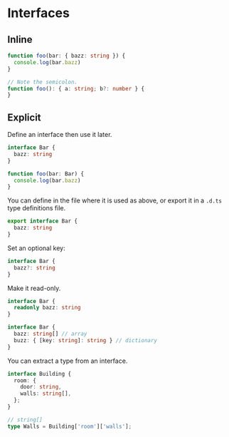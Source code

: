 # Interfaces


## Inline

```typescript
function foo(bar: { bazz: string }) {
  console.log(bar.bazz)
}

// Note the semicolon.
function foo(): { a: string; b?: number } {
}
```

## Explicit

Define an interface then use it later.

```typescript
interface Bar {
  bazz: string
}

function foo(bar: Bar) {
  console.log(bar.bazz)
}
```

You can define in the file where it is used as above, or export it in a `.d.ts` type definitions file.

```typescript
export interface Bar {
  bazz: string
}
```

Set an optional key:

```typescript
interface Bar {
  bazz?: string
}
```

Make it read-only.

```typescript
interface Bar {
  readonly bazz: string
}
```

```typescript
interface Bar {
  bazz: string[] // array
  buzz: { [key: string]: string } // dictionary
}
```

You can extract a type from an interface.

```typescript
interface Building {
  room: {
    door: string,
    walls: string[],
  };
}

// string[]
type Walls = Building['room']['walls'];
```
